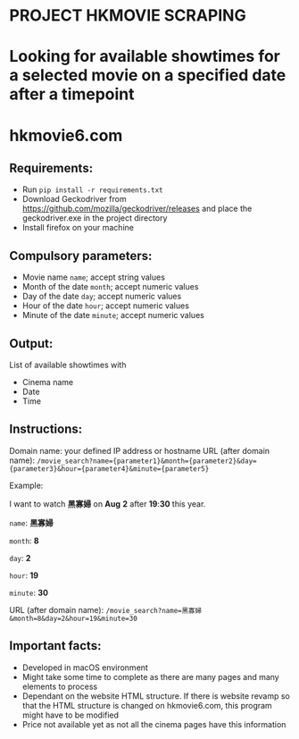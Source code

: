 # PROJECT HKMOVIE SCRAPING
# Looking for available showtimes for a selected movie on a specified date after a timepoint
# hkmovie6.com

## Requirements:
- Run `pip install -r requirements.txt`
- Download Geckodriver from https://github.com/mozilla/geckodriver/releases and place the geckodriver.exe in the project directory
- Install firefox on your machine

## Compulsory parameters:
- Movie name `name`; accept string values
- Month of the date `month`; accept numeric values
- Day of the date `day`; accept numeric values
- Hour of the date `hour`; accept numeric values
- Minute of the date `minute`; accept numeric values

## Output:
List of available showtimes with
- Cinema name
- Date
- Time

## Instructions:
Domain name: your defined IP address or hostname
URL (after domain name): `/movie_search?name={parameter1}&month={parameter2}&day={parameter3}&hour={parameter4}&minute={parameter5}`

Example:

I want to watch **黑寡婦** on **Aug** **2** after **19**:**30** this year.

`name`: **黑寡婦**

`month`: **8**

`day`: **2**

`hour`: **19**

`minute`: **30**

URL (after domain name):
`/movie_search?name=黑寡婦&month=8&day=2&hour=19&minute=30`

## Important facts:
- Developed in macOS environment
- Might take some time to complete as there are many pages and many elements to process
- Dependant on the website HTML structure. If there is website revamp so that the HTML structure is changed on hkmovie6.com, this program might have to be modified
- Price not available yet as not all the cinema pages have this information
